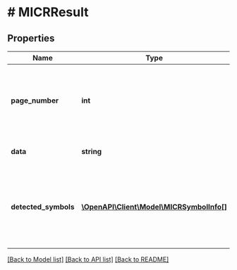 # # MICRResult

## Properties

Name | Type | Description | Notes
------------ | ------------- | ------------- | -------------
**page_number** | **int** | Specifies the number of the page on which the symbols have been detected. | [optional] 
**data** | **string** | The detected data. | [optional] 
**detected_symbols** | [**\OpenAPI\Client\Model\MICRSymbolInfo[]**](MICRSymbolInfo.md) | Holds detailed information about every single symbol which has been detected. | [optional] 

[[Back to Model list]](../../README.md#documentation-for-models) [[Back to API list]](../../README.md#documentation-for-api-endpoints) [[Back to README]](../../README.md)


